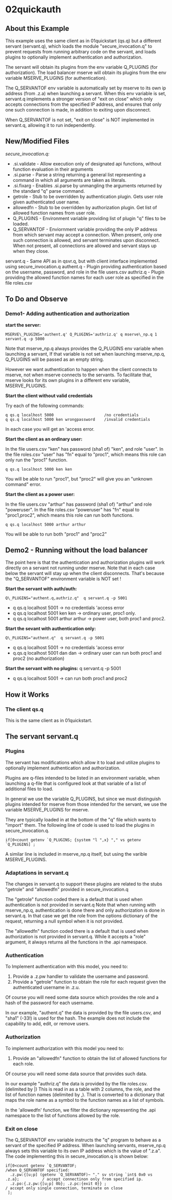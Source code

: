 # 02quickauth

## About this Example

This example uses the same client as in 01quickstart (qs.q) but a different servant (servant.q),
which loads the module "secure\_invocation.q" to prevent requests from running arbitrary code
on the servant, and loads plugins to optionally implement authentication and authorization.

The servant will obtain its plugins from the env variable Q\_PLUGINS (for authorization).
The load balancer mserve will obtain its plugins from the env variable MSERVE\_PLUGINS (for authentication).

The Q\_SERVANTOF env variable is automatically set by mserve to its own ip address (from .z.a) when launching a servant.
When this env variable is set, servant.q implements a stronger version of "exit on close" which only accepts connections
from the specified IP address, and ensures that only one such connection is made, in addition to exiting upon disconnect.

When Q\_SERVANTOF is not set, "exit on close" is NOT implemented in servant.q, allowing it to run independently.

## New/Modified Files

_secure_invocation.q:_
* .si.validate - Allow execution only of designated api functions, without function evaluation in their arguments                        
* .si.parse    - Parse a string returning a general list representing a command in which all arguments are taken as literals.                   
* .si.fixarg   - Enables .si.parse by unmangling the arguments returned by the standard "q" parse command.
* getrole      - Stub to be overridden by authentication plugin. Gets user role given authenticated user name. 
* allowedfn    - Stub to be overridden by authorization plugin. Get list of allowed function names from user role.
* Q\_PLUGINS   - Environment variable providing list of plugin "q" files to be loaded.
* Q\_SERVANTOF - Enviornment variable providing the only IP address from which servant may accept a connection. 
                 When present, only one such connection is allowed, and servant terminates upon disconnect.
                 When not present, all connections are allowed and servant stays up when they close.

servant.q - Same API as in qsvr.q, but with client interface implemented using secure\_invocation.q
authent.q - Plugin providing authentication based on the username, password, and role in the file users.csv
authriz.q - Plugin providing the allowed function names for each user role as specified in the file roles.csv

## To Do and Observe

### Demo1- Adding authentication and authorization

**start the server:** 

```
MSERVE\_PLUGINS='authent.q' Q_PLUGINS='authriz.q' q mserve\_np.q 1 servant.q -p 5000
```

Note that mserve\_np.q always provides the Q\_PLUGINS env variable when launching a servant,
If that variable is not set when launching mserve\_np.q, Q\_PLUGINS will be passed as an empty string.

However we want authentication to happen when the client connects to mserve, not when mserve connects
to the servants. To facilitate that, mserve looks for its own plugins in a different env variable,
MSERVE\_PLUGINS.


**Start the client without valid credentials** 

Try each of the following commands:

```
q qs.q localhost 5000                      /no credentials
q qs.q localhost 5000 ken wrongpassword    /invalid credentials
```

In each case you will get an 'access error.  

**Start the client as an ordinary user:**  

In the file users.csv "ken" has password (sha1 of) "ken", and role "user".
In the file roles.csv "user" has "fn" equal to "proc1", which means this role can only run the "proc1" function.

```
q qs.q localhost 5000 ken ken
``` 

You will be able to run "proc1", but "proc2" will give you an "unknown command" error.

**Start the client as a power user:**  

In the file users.csv "arthur" has password (sha1 of) "arthur" and role "poweruser".
In the file roles.csv "poweruser" has "fn" equal to "proc1,proc2", which means this role can run both functions.

```
q qs.q localhost 5000 arthur arthur
```

You will be able to run both "proc1" and "proc2"

## Demo2 - Running without the load balancer

The point here is that the authentication and authorization plugins will work directly on a servant not running under mserve. 
Note that in each case below the servant will stay up when the client disconnects.
That's because the "Q\_SERVANTOF" environment variable is NOT set ! 

**Start the servant with auth/auth:** 

```
Q\_PLUGINS="authent.q,authriz.q"  q servant.q -p 5001
```

* q qs.q localhost 5001  -> no credentials 'access error
* q qs.q localhost 5001 ken ken -> ordinary user, proc1 only.
* q qs.q localhost 5001 arthur arthur -> power user, both proc1 and proc2.

**Start the sevant with authentication only:** 

```
Q\_PLUGINS="authent.q"  q servant.q -p 5001
```

* q qs.q localhost 5001 -> no credentials 'access error
* q.qs.q localhost 5001 dan dan -> ordinary user can run both proc1 and proc2 (no authorization)

**Start the servant with no plugins:** q servant.q -p 5001

* q qs.q localhost 5001 -> can run both proc1 and proc2


## How it Works

### The client qs.q

This is the same client as in 01quickstart.

## The servant servant.q

### Plugins

The servant has modifications which allow it to load and utilize plugins
to optionally implement authentication and authorization.

Plugins are q-files intended to be listed in an environment variable, when launching a 
q-file that is configured look at that variable of a list of additional files to load.

In general we use the variable Q\_PLUGINS, but since we must distinguish plugins intended
for mserve from those intended for the servant, we use the variable MSERVE\_PLUGINS for mserve.

They are typically loaded in at the bottom of the "q" file which wants to "import" them.
The following line of code is used to load the plugins in secure\_invocation.q.

```
if[0<count getenv `Q_PLUGINS; {system "l ",x} "," vs getenv `Q_PLUGINS] ;
```

A similar line is included in mserve\_np.q itself, but using the varible MSERVE\_PLUGINS.

### Adaptations in servant.q

The changes in servant.q to support these plugins are related to the stubs "getrole" and "allowedfn"
provided in secure\_invocation.q

The "getrole" function coded there is a default that is used when authentication is not provided in servant.q
Note that when running with mserve\_np.q, authentication is done there and only authorization is done in servant.q.
In that case we get the role from the options dictionary of the request, returning a null symbol when it is not provided.

The "allowedfn" function coded there is a default that is used when authorization is not provided in servant.q.
While it accepts a "role" argument, it always returns all the functions in the .api namespace.

### Authentication

To Implement authentication with this model, you need to:

1. Provide a .z.pw handler to validate the username and password.
2. Provide a "getrole" function to obtain the role for each request given the authenticated username in .z.u.

Of course you will need some data source which provides the role and a hash of the password for each username.

In our example, "authent.q" the data is provided by the file users.csv, and "sha1" (-33!) is used for the hash.
The example does not include the capability to add, edit, or remove users.

### Authorization

To implement authorization with this model you need to:

1. Provide an "allowedfn" function to obtain the list of allowed functions for each role.

Of course you will need some data source that provides such data.

In our example "authriz.q" the data is provided by the file roles.csv. (delimited by |)
This is read in as a table with 2 columns, the role, and the list of function names (delimited by ,).
That is converted to a dictionary that maps the role name as a symbol to the function names as a list of symbols.

In the 'allowedfn' function, we filter the dictionary representing the .api namespace to the list of functions 
allowed by the role. 

### Exit on close

The Q\_SERVANTOF env variable instructs the "q" program to behave as a servant of the specified IP address.
When launching servants, mserve\_np.q always sets this variable to its own IP address which is the value of ".z.a".
The code implementing this in secure_invocation.q is shown below:

```
if[0<count getenv `Q_SERVANTOF;                                                /when Q_SERVANTOF specified:
  .z.pw:{[u;p] (getenv `Q_SERVANTOF)~ "." sv string `int$ 0x0 vs .z.a};          / accept connectinon only from specified ip.
  .z.po:{.z.pw:{[u;p] 0b}; .z.pc:{exit 0}} ;                                     / accept only single connection, terminate on close
 ];

```


